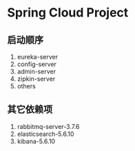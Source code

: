 # Spring Cloud Project

## 启动顺序
1. eureka-server
2. config-server
3. admin-server
4. zipkin-server
5. others

## 其它依赖项
1. rabbitmq-server-3.7.6
2. elasticsearch-5.6.10
3. kibana-5.6.10
